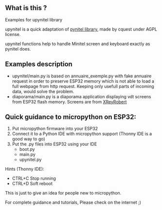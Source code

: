 ## What is this ?

Examples for upynitel library 

upynitel is a quick adaptation of [pynitel library](https://github.com/cquest/pynitel), made by cquest under AGPL license.

upynitel functions help to handle Minitel screen and keyboard exactly as pynitel does.

## Examples description
* upynitel/main.py is based on annuaire_exemple.py with fake annuaire request in order to preserve ESP32 memory which is not able to load a full webpage from http request. Keeping only usefull parts of incoming data, would solve the problem.
* diaporama/main.py is a diaporama application displaying vdt screens from ESP32 flash memory. Screens are from [XReyRobert](https://github.com/XReyRobert/VideotexPagesRepository/)

## Quick guidance to micropython on ESP32: 
1. Put micropython firmware into your ESP32
2. Connect it to a Python IDE with micropython support (Thonny IDE is a good way to go)
3. Put the .py files into ESP32 using your IDE
   * boot.py
   * main.py
   * upynitel.py

Hints (Thonny IDE):
* CTRL+C Stop running
* CTRL+D Soft reboot


This is just to give an idea for people new to micropython.

For complete guidance and tutorials, Please check on the internet ;)
